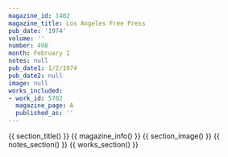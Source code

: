 ```yaml
---
magazine_id: 1402
magazine_title: Los Angeles Free Press
pub_date: '1974'
volume: ''
number: 498
month: February 1
notes: null
pub_date1: 1/2/1974
pub_date2: null
image: null
works_included:
- work_id: 5702
  magazine_page: A
  published_as: ''
---
```


{{ section_title() }}
{{ magazine_info() }}
{{ section_image() }}
{{ notes_section() }}
{{ works_section() }}
